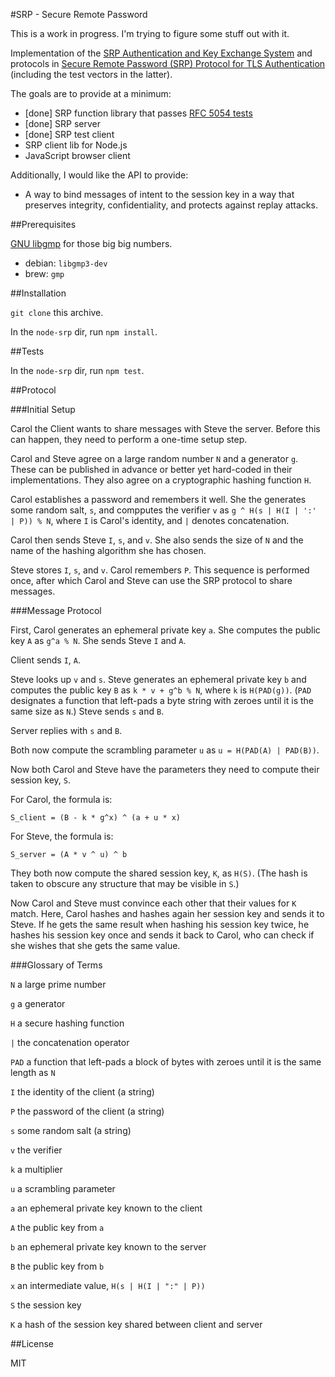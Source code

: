 #SRP - Secure Remote Password

This is a work in progress.  I'm trying to figure some stuff out with it.

Implementation of the [SRP Authentication and Key Exchange
System](http://tools.ietf.org/html/rfc2945) and protocols in [Secure
Remote Password (SRP) Protocol for TLS
Authentication](http://tools.ietf.org/html/rfc5054) (including the
test vectors in the latter).

The goals are to provide at a minimum:

- [done] SRP function library that passes [RFC 5054 tests](http://tools.ietf.org/html/rfc5054#appendix-B)
- [done] SRP server
- [done] SRP test client
- SRP client lib for Node.js
- JavaScript browser client

Additionally, I would like the API to provide:

- A way to bind messages of intent to the session key in a way that
  preserves integrity, confidentiality, and protects against replay
  attacks.

##Prerequisites

[GNU libgmp](http://gmplib.org/) for those big big numbers.

- debian: `libgmp3-dev`
- brew: `gmp`

##Installation

`git clone` this archive.

In the `node-srp` dir, run `npm install`.

##Tests

In the `node-srp` dir, run `npm test`.

##Protocol

###Initial Setup

Carol the Client wants to share messages with Steve the server.
Before this can happen, they need to perform a one-time setup step.

Carol and Steve agree on a large random number `N` and a generator
`g`.  These can be published in advance or better yet hard-coded in
their implementations.  They also agree on a cryptographic hashing
function `H`.

Carol establishes a password and remembers it well.  She the generates
some random salt, `s`, and compputes the verifier `v` as `g ^ H(s |
H(I | ':' | P)) % N`, where `I` is Carol's identity, and `|` denotes
concatenation.

Carol then sends Steve `I`, `s`, and `v`.  She also sends the size of
`N` and the name of the hashing algorithm she has chosen.

Steve stores `I`, `s`, and `v`.  Carol remembers `P`.  This sequence
is performed once, after which Carol and Steve can use the SRP
protocol to share messages.

###Message Protocol

First, Carol generates an ephemeral private key `a`.  She computes the
public key `A` as `g^a % N`.  She sends Steve `I` and `A`.

Client sends `I`, `A`.

Steve looks up `v` and `s`.  Steve generates an ephemeral private key
`b` and computes the public key `B` as `k * v + g^b % N`, where `k` is
`H(PAD(g))`.  (`PAD` designates a function that left-pads a byte
string with zeroes until it is the same size as `N`.)  Steve sends `s`
and `B`.

Server replies with `s` and `B`.

Both now compute the scrambling parameter `u` as `u = H(PAD(A) | PAD(B))`.

Now both Carol and Steve have the parameters they need to compute
their session key, `S`.

For Carol, the formula is:

```
S_client = (B - k * g^x) ^ (a + u * x)
```

For Steve, the formula is:

```
S_server = (A * v ^ u) ^ b
```

They both now compute the shared session key, `K`, as `H(S)`.  (The
hash is taken to obscure any structure that may be visible in `S`.)

Now Carol and Steve must convince each other that their values for `K`
match.  Here, Carol hashes and hashes again her session key and sends
it to Steve.  If he gets the same result when hashing his session key
twice, he hashes his session key once and sends it back to Carol, who
can check if she wishes that she gets the same value.

###Glossary of Terms

`N` a large prime number

`g` a generator

`H` a secure hashing function

`|` the concatenation operator

`PAD` a function that left-pads a block of bytes with zeroes until it is the same length as `N`

`I` the identity of the client (a string)

`P` the password of the client (a string)

`s` some random salt (a string)

`v` the verifier

`k` a multiplier

`u` a scrambling parameter

`a` an ephemeral private key known to the client

`A` the public key from `a`

`b` an ephemeral private key known to the server

`B` the public key from `b`

`x` an intermediate value, `H(s | H(I | ":" | P))`

`S` the session key

`K` a hash of the session key shared between client and server

##License

MIT